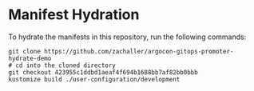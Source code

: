 # Manifest Hydration

To hydrate the manifests in this repository, run the following commands:

```shell
git clone https://github.com/zachaller/argocon-gitops-promoter-hydrate-demo
# cd into the cloned directory
git checkout 423955c1ddbd1aeaf4f694b1688bb7af82bb0bbb
kustomize build ./user-configuration/development
```
